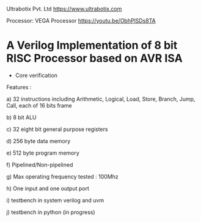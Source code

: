 Ultrabotix Pvt. Ltd
https://www.ultrabotix.com

Processor: VEGA Processor
https://youtu.be/ObhPlSDs8TA


# A Verilog Implementation of 8 bit RISC Processor based on AVR ISA

* Core verification

Features :

a) 32 instructions including Arithmetic, Logical, Load, Store, Branch, Jump, Call, each of 16 bits frame

b) 8 bit ALU

c) 32 eight bit general purpose registers

d) 256 byte data memory

e) 512 byte program memory

f) Pipelined/Non-pipelined

g) Max operating frequency tested : 100Mhz

h) One input and one output port

i) testbench in system verilog and uvm

j) testbench in python (in progress)
